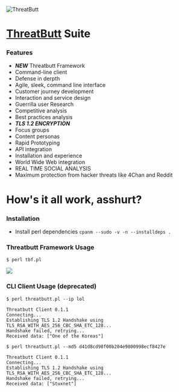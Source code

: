 ![ThreatButt](http://threatbutt.com/threatbutt.png)

# [ThreatButt](http://threatbutt.com) Suite
### Features
* *****NEW***** Threatbutt Framework
* Command-line client
* Defense in derpth
* Agile, sleek, command line interface
* Customer journey development
* Interaction and service design
* Guerrilla user Research
* Competitive analysis
* Best practices analysis
* *****TLS 1.2 ENCRYPTION*****
* Focus groups
* Content personas
* Rapid Prototyping
* API integration
* Installation and experience
* World Wide Web integration
* REAL TIME SOCIAL ANALYSIS
* Maximum protection from hacker threats like 4Chan and Reddit

# How's it all work, asshurt?
### Installation
* Install perl dependencies `cpanm --sudo -v -n --installdeps .`

### Threatbutt Framework Usage
```shell
$ perl tbf.pl
```
![](http://i.imgur.com/na4ulPT.png)
### CLI Client Usage (deprecated)
```shell
$ perl threatbutt.pl --ip lol

Threatbutt Client 0.1.1
Connecting...
Establishing TLS 1.2 Handshake using TLS_RSA_WITH_AES_256_CBC_SHA_ETC_128...
Handshake failed, retrying...
Received data: ["One of the Koreas"]

$ perl threatbutt.pl --md5 d41d8cd98f00b204e9800998ecf8427e

Threatbutt Client 0.1.1
Connecting...
Establishing TLS 1.2 Handshake using TLS_RSA_WITH_AES_256_CBC_SHA_ETC_128...
Handshake failed, retrying...
Received data: ["Stuxnet"]

```
